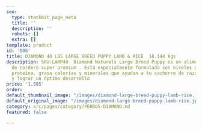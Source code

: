 ```yaml
---
seo:
  type: stackbit_page_meta
  title: ''
  description: ''
  robots: []
  extra: []
template: product
id: '006'
title: DIAMOND 40 LBS LARGE BREED PUPPY LAMB & RICE  18.144 kgs
description: SKU:LAMP40  Diamond Naturals Large Breed Puppy es un alimento a base
  de cordero super premium . Está especialmente formulado con niveles apropiados de
  proteína, grasa calorías y minerales que ayudan a tu cachorro de raza grande a crecer
  y lograr un óptimo desarrollo
price: '1,585'
order: 
default_thumbnail_image: "/images/diamond-large-breed-puppy-lamb-rice.jpg"
default_original_image: "/images/diamond-large-breed-puppy-lamb-rice.jpg"
category: src/pages/category/PERROS-DIAMOND.md
featured: false

---
```

